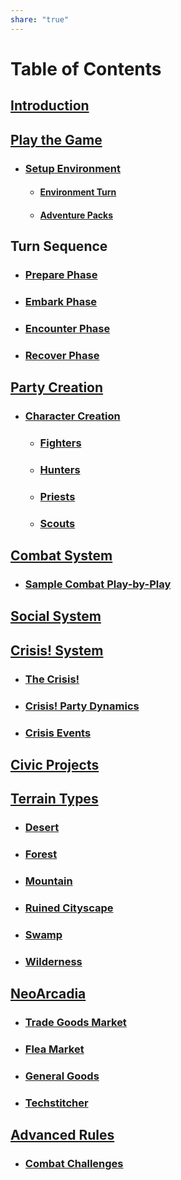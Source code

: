 ```yaml
---
share: "true"
---
```


# Table of Contents
    
## [Introduction](./index.html)    
    
## [Play the Game](./Play-the-Game.html)    
    
- ### [Setup Environment](./Environment-System.html)    
  - #### [Environment Turn](./Environment-Turn.html)
  - #### [Adventure Packs](Adventure-Packs.html)
 
## Turn Sequence

- ### [Prepare Phase](./Prepare-Phase.html)    
- ### [Embark Phase](./Embark-Phase.html)    
- ### [Encounter Phase](./Encounter-Phase.html)    
- ### [Recover Phase](./Recover-Phase.html)     

## [Party Creation](./Party-Creation.html)    
    

- ### [Character Creation](./Character-Creation.html)

	- ### [Fighters](./Fighters.html)    
	- ### [Hunters](./Hunters.html)    
	- ### [Priests](./Priests.html)    
	- ### [Scouts](./Scouts.html)    

## [Combat System](./Combat-System.html)    
    
- ### [Sample Combat Play-by-Play](./Sample-Combat-Play-by-Play.html)    

## [Social System](./Social-System.html)  

## [Crisis! System](./Crisis-System.html)  
  
- ### [The Crisis!](The-Crisis.html)  
- ### [Crisis! Party Dynamics](./Crisis!-Party-Dynamics.html)  
- ### [Crisis Events](./crisis/Crisis-Events.html)

## [Civic Projects](./Civic-Projects.html)    

## [Terrain Types](./Terrain-Types.html)    
    
- ### [Desert](./Desert.html)    
- ### [Forest](./Forest.html)    
- ### [Mountain](./Mountain.html)    
- ### [Ruined Cityscape](./Ruined-Cityscape.html)    
- ### [Swamp](./Swamp.html)    
- ### [Wilderness](./Wilderness.html)     
    
## [NeoArcadia](./NeoArcadia.html)    
    
- ### [Trade Goods Market](./Trade-Goods-Market.html)    
- ### [Flea Market](./Flea-Market.html)    
- ### [General Goods](./General-Goods.html)    
- ### [Techstitcher](./Techstitcher.html)    
     
## [Advanced Rules](./Advanced-Rules.html)    
    
- ### [Combat Challenges](./Combat-Challenges.html)    
    

